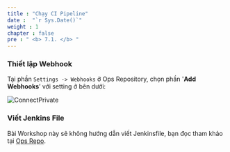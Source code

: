 ```yaml
---
title : "Chạy CI Pipeline"
date :  "`r Sys.Date()`" 
weight : 1 
chapter : false
pre : " <b> 7.1. </b> "
---
```


### Thiết lập Webhook

Tại phần `Settings -> Webhooks` ở Ops Repository, chọn phần '**Add Webhooks**’ với setting ở bên dưới:

![ConnectPrivate](/images/6-devsecops/6.1-ops-repo/OpsWebhook.png)

### Viết Jenkins File

Bài Workshop này sẽ không hướng dẫn viết Jenkinsfile, bạn đọc tham khảo tại [Ops Repo]().